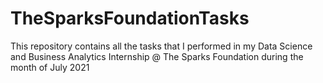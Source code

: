 # TheSparksFoundationTasks
This repository contains all the tasks that I performed in my Data Science and Business Analytics Internship @ The Sparks Foundation during the month of July 2021
